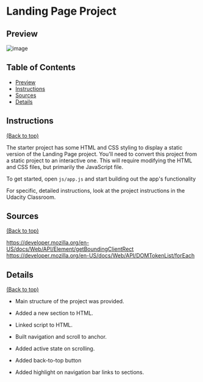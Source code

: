 # Landing Page Project

## Preview

![image](https://user-images.githubusercontent.com/93716561/208993106-eec11690-2f97-40c9-9426-1bca1beb6f4f.png)

## Table of Contents

- [Preview](#preview)
- [Instructions](#instructions)
- [Sources](#sources)
- [Details](#details)

## Instructions

[(Back to top)](#table-of-contents)

The starter project has some HTML and CSS styling to display a static version of the Landing Page project. You'll need to convert this project from a static project to an interactive one. This will require modifying the HTML and CSS files, but primarily the JavaScript file.

To get started, open `js/app.js` and start building out the app's functionality

For specific, detailed instructions, look at the project instructions in the Udacity Classroom.

## Sources

[(Back to top)](#table-of-contents)

https://developer.mozilla.org/en-US/docs/Web/API/Element/getBoundingClientRect
https://developer.mozilla.org/en-US/docs/Web/API/DOMTokenList/forEach

## Details

[(Back to top)](#table-of-contents)

- Main structure of the project was provided.

- Added a new section to HTML.

- Linked script to HTML.

- Built navigation and scroll to anchor.

- Added active state on scrolling.

- Added back-to-top button

- Added highlight on navigation bar links to sections.
